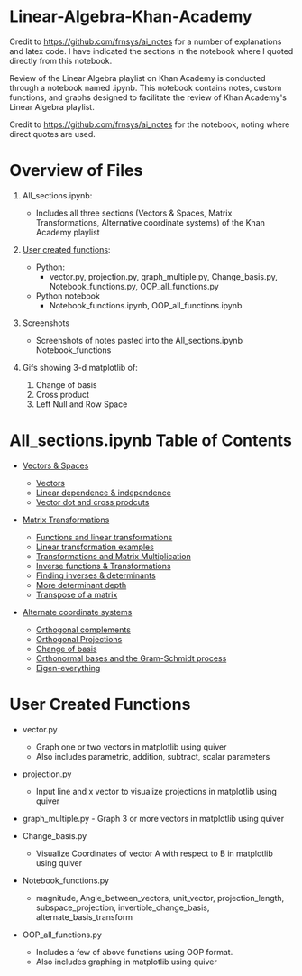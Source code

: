 # Linear-Algebra-Khan-Academy

Credit to https://github.com/frnsys/ai_notes for a number of explanations and latex code. I have indicated the sections in the notebook where I quoted directly from this notebook.

Review of the Linear Algebra playlist on Khan Academy is conducted through a notebook named .ipynb. This notebook contains notes, custom functions, and graphs designed to facilitate the review of Khan Academy's Linear Algebra playlist.

Credit to https://github.com/frnsys/ai_notes for the notebook, noting where direct quotes are used.

# Overview of Files
1. All_sections.ipynb:
    * Includes all three sections (Vectors & Spaces, Matrix Transformations, Alternative coordinate systems) of the Khan Academy playlist

2. [User created functions](#User-created-functions):
    * Python:
        - vector.py, projection.py, graph_multiple.py, Change_basis.py, Notebook_functions.py, OOP_all_functions.py
    * Python notebook
        - Notebook_functions.ipynb, OOP_all_functions.ipynb

3. Screenshots
    * Screenshots of notes pasted into the All_sections.ipynb Notebook_functions

4. Gifs showing 3-d matplotlib of:
    1. Change of basis
    2. Cross product
    3. Left Null and Row Space


# All_sections.ipynb Table of Contents

* [Vectors & Spaces](#Vectors-&-spaces)
    * [Vectors](#Vectors)
    * [Linear dependence & independence](#Linear-dependence-&-independence)
    * [Vector dot and cross prodcuts](#Vector-dot-and-cross-prodcuts)


* [Matrix Transformations](#Matrix-Transformations)
    * [Functions and linear transformations](#Functions-and-linear-transformations)
    * [Linear transformation examples](#Linear-transformation-examples)
    * [Transformations and Matrix Multiplication](#Transformations-and-Matrix-Multiplication)
    * [Inverse functions & Transformations](#Inverse-functions-&-Transformations)
    * [Finding inverses & determinants](#Finding-inverses-&-determinants)
    * [More determinant depth](#More-determinant-depth)
    * [Transpose of a matrix](#Transpose-of-a-matrix)


* [Alternate coordinate systems](#Alternate-coordinate-systems)
    * [Orthogonal complements](#Orthogonal-complements)
    * [Orthogonal Projections](#rthogonal-Projections)
    * [Change of basis](#Change-of-basis)
    * [Orthonormal bases and the Gram-Schmidt process](#Orthonormal-bases-and-the-Gram-Schmidt-process)
    * [Eigen-everything](#Eigen-everything)

# User Created Functions

* vector.py
    - Graph one or two vectors in matplotlib using quiver
    - Also includes parametric, addition, subtract, scalar parameters

* projection.py
    - Input line and x vector to visualize projections in matplotlib using quiver

* graph_multiple.py
       - Graph 3 or more vectors in matplotlib using quiver

* Change_basis.py
     - Visualize Coordinates of vector A with respect to B in matplotlib using quiver

* Notebook_functions.py
    - magnitude, Angle_between_vectors, unit_vector, projection_length, subspace_projection, invertible_change_basis, alternate_basis_transform

* OOP_all_functions.py
    - Includes a few of above functions using OOP format.
    - Also includes graphing in matplotlib using quiver
